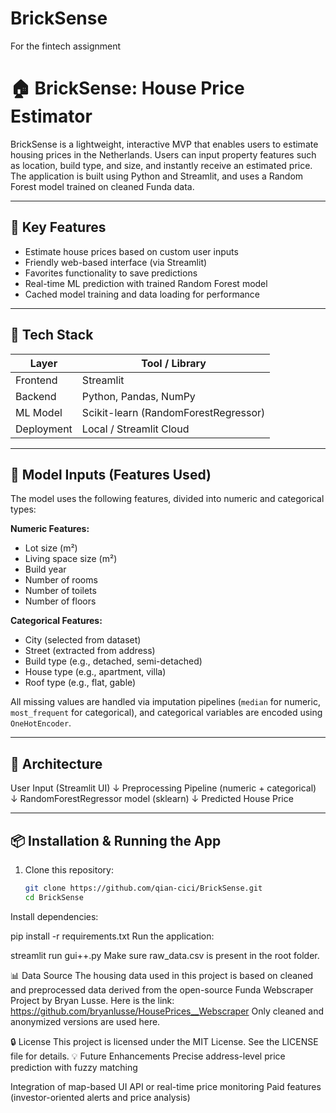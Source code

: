 # BrickSense
For the fintech assignment
# 🏠 BrickSense: House Price Estimator

BrickSense is a lightweight, interactive MVP that enables users to estimate housing prices in the Netherlands. Users can input property features such as location, build type, and size, and instantly receive an estimated price. The application is built using Python and Streamlit, and uses a Random Forest model trained on cleaned Funda data.

---

## 🚀 Key Features

- Estimate house prices based on custom user inputs
- Friendly web-based interface (via Streamlit)
- Favorites functionality to save predictions
- Real-time ML prediction with trained Random Forest model
- Cached model training and data loading for performance

---

## 🧰 Tech Stack

| Layer      | Tool / Library            |
|------------|---------------------------|
| Frontend   | Streamlit                 |
| Backend    | Python, Pandas, NumPy     |
| ML Model   | Scikit-learn (RandomForestRegressor) |
| Deployment | Local / Streamlit Cloud   |

---
## 🧮 Model Inputs (Features Used)

The model uses the following features, divided into numeric and categorical types:

**Numeric Features:**
- Lot size (m²)
- Living space size (m²)
- Build year
- Number of rooms
- Number of toilets
- Number of floors

**Categorical Features:**
- City (selected from dataset)
- Street (extracted from address)
- Build type (e.g., detached, semi-detached)
- House type (e.g., apartment, villa)
- Roof type (e.g., flat, gable)

All missing values are handled via imputation pipelines (`median` for numeric, `most_frequent` for categorical), and categorical variables are encoded using `OneHotEncoder`.

---
## 🧠 Architecture
User Input (Streamlit UI)
↓
Preprocessing Pipeline (numeric + categorical)
↓
RandomForestRegressor model (sklearn)
↓
Predicted House Price

---

## 📦 Installation & Running the App

1. Clone this repository:
   ```bash
   git clone https://github.com/qian-cici/BrickSense.git
   cd BrickSense
Install dependencies:

pip install -r requirements.txt
Run the application:

streamlit run gui++.py
Make sure raw_data.csv is present in the root folder.

📊 Data Source
The housing data used in this project is based on cleaned and preprocessed data derived from the open-source Funda Webscraper Project by Bryan Lusse. Here is the link: https://github.com/bryanlusse/HousePrices__Webscraper
Only cleaned and anonymized versions are used here.

🔒 License
This project is licensed under the MIT License. See the LICENSE file for details.
💡 Future Enhancements
Precise address-level price prediction with fuzzy matching

Integration of map-based UI
API or real-time price monitoring
Paid features (investor-oriented alerts and price analysis)


